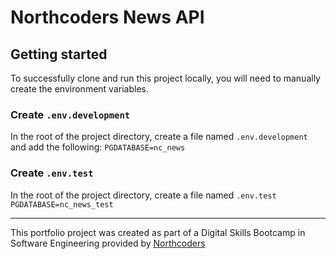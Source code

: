 # Northcoders News API

## Getting started

To successfully clone and run this project locally, you will need to manually create the environment variables.

### Create `.env.development`
In the root of the project directory, create a file named `.env.development` and add the following:
    ```PGDATABASE=nc_news```


### Create `.env.test`
In the root of the project directory, create a file named `.env.test`
    ```PGDATABASE=nc_news_test```



--- 

This portfolio project was created as part of a Digital Skills Bootcamp in Software Engineering provided by [Northcoders](https://northcoders.com/)
